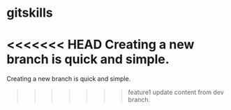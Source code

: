 # gitskills
<<<<<<< HEAD
Creating a new branch is quick and simple.
=======
Creating a new branch is quick and simple.
>>>>>>> feature1
update content from dev branch.
